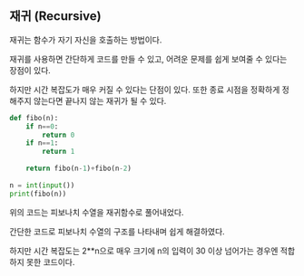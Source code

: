 ## 재귀 (Recursive)

재귀는 함수가 자기 자신을 호출하는 방법이다.

재귀를 사용하면 간단하게 코드를 만들 수 있고, 어려운 문제를 쉽게 보여줄 수 있다는 장점이 있다.

하지만 시간 복잡도가 매우 커질 수 있다는 단점이 있다.
또한 종료 시점을 정확하게 정해주지 않는다면 끝나지 않는 재귀가 될 수 있다.


```python
def fibo(n):
    if n==0:
        return 0
    if n==1:
        return 1
    
    return fibo(n-1)+fibo(n-2)
        
n = int(input())
print(fibo(n))
```
위의 코드는 피보나치 수열을 재귀함수로 풀어내었다.


간단한 코드로 피보나치 수열의 구조를 나타내며 쉽게 해결하였다.

하지만 시간 복잡도는 2**n으로 매우 크기에 n의 입력이 30 이상 넘어가는 경우엔 적합하지 못한 코드이다.
